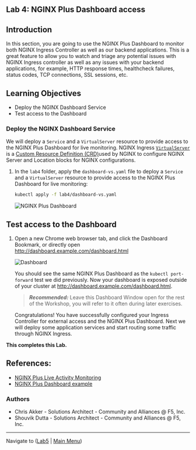 ## Lab 4: NGINX Plus Dashboard access

## Introduction

In this section, you are going to use the NGINX Plus Dashboard to monitor both NGINX Ingress Controller as well as our backend applications. This is a great feature to allow you to watch and triage any potential issues with NGINX Ingress controller as well as any issues with your backend applications, for example, HTTP response times, healthcheck failures, status codes, TCP connections, SSL sessions, etc.

## Learning Objectives

- Deploy the NGINX Dashboard Service
- Test access to the Dashboard

### Deploy the NGINX Dashboard Service

We will deploy a `Service` and a `VirtualServer` resource to provide access to the NGINX Plus Dashboard for live monitoring.  NGINX Ingress [`VirtualServer`](https://docs.nginx.com/nginx-ingress-controller/configuration/virtualserver-and-virtualserverroute-resources/) is a [Custom Resource Definition (CRD)](https://kubernetes.io/docs/concepts/extend-kubernetes/api-extension/custom-resources/)used by NGINX to configure NGINX Server and Location blocks for NGINX configurations.


1. In the `lab4` folder, apply the `dashboard-vs.yaml` file to deploy a `Service` and a `VirtualServer` resource to provide access to the NGINX Plus Dashboard for live monitoring:

    ```bash
    kubectl apply -f lab4/dashboard-vs.yaml
    ```
    ![NGINX Plus Dashboard](media/lab4_apply_dashboard.png)

## Test access to the Dashboard

1. Open a new Chrome web browser tab, and click the Dashboard Bookmark, or directly open http://dashboard.example.com/dashboard.html

    ![Dashboard](media/lab4_dashboard.png)

    You should see the same NGINX Plus Dashboard as the `kubectl port-forward` test we did previously. Now your dashboard is exposed outside of your cluster at http://dashboard.example.com/dashboard.html.  

    > **_Recommended:_** Leave this Dashboard Window open for the rest of the Workshop, you will refer to it often during later exercises.

    Congratulations! You have successfully configured your Ingress Controller for external access and the NGINX Plus Dashboard.  Next we will deploy some application services and start routing some traffic through NGINX Ingress.

**This completes this Lab.**

## References:

- [NGINX Plus Live Activity
  Monitoring](https://docs.nginx.com/nginx/admin-guide/monitoring/live-activity-monitoring)
- [NGINX Plus Dashboard example](http://demo.nginx.com)

### Authors
- Chris Akker - Solutions Architect - Community and Alliances @ F5, Inc.
- Shouvik Dutta - Solutions Architect - Community and Alliances @ F5, Inc.

-------------

Navigate to ([Lab5](../lab5/readme.md) | [Main Menu](../LabGuide.md))

